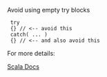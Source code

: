 Avoid using empty try blocks

     try
     {} // <-- avoid this
     catch( ... )
     {} // <-- and also avoid this

 For more details:

 [Scala Docs](https://docs.scala-lang.org/overviews/quasiquotes/expression-details.html#try)